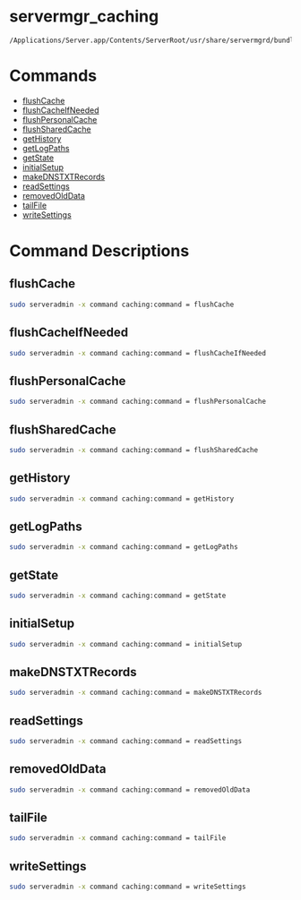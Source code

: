 # servermgr_caching

```console
/Applications/Server.app/Contents/ServerRoot/usr/share/servermgrd/bundles/servermgr_caching.bundle/Contents/MacOS/servermgr_caching
```

# Commands

* [flushCache](https://github.com/erikberglund/servermgr_commands/blob/master/servermgr_caching.md#flushcache)
* [flushCacheIfNeeded](https://github.com/erikberglund/servermgr_commands/blob/master/servermgr_caching.md#flushcacheifneeded)
* [flushPersonalCache](https://github.com/erikberglund/servermgr_commands/blob/master/servermgr_caching.md#flushpersonalcache)
* [flushSharedCache](https://github.com/erikberglund/servermgr_commands/blob/master/servermgr_caching.md#flushsharedcache)
* [getHistory](https://github.com/erikberglund/servermgr_commands/blob/master/servermgr_caching.md#gethistory)
* [getLogPaths](https://github.com/erikberglund/servermgr_commands/blob/master/servermgr_caching.md#getlogpaths)
* [getState](https://github.com/erikberglund/servermgr_commands/blob/master/servermgr_caching.md#getstate)
* [initialSetup](https://github.com/erikberglund/servermgr_commands/blob/master/servermgr_caching.md#initialsetup)
* [makeDNSTXTRecords](https://github.com/erikberglund/servermgr_commands/blob/master/servermgr_caching.md#makednstxtrecords)
* [readSettings](https://github.com/erikberglund/servermgr_commands/blob/master/servermgr_caching.md#readsettings)
* [removedOldData](https://github.com/erikberglund/servermgr_commands/blob/master/servermgr_caching.md#removedolddata)
* [tailFile](https://github.com/erikberglund/servermgr_commands/blob/master/servermgr_caching.md#tailfile)
* [writeSettings](https://github.com/erikberglund/servermgr_commands/blob/master/servermgr_caching.md#writesettings)

# Command Descriptions

## flushCache

```bash
sudo serveradmin -x command caching:command = flushCache
```

## flushCacheIfNeeded

```bash
sudo serveradmin -x command caching:command = flushCacheIfNeeded
```

## flushPersonalCache

```bash
sudo serveradmin -x command caching:command = flushPersonalCache
```

## flushSharedCache

```bash
sudo serveradmin -x command caching:command = flushSharedCache
```

## getHistory

```bash
sudo serveradmin -x command caching:command = getHistory
```

## getLogPaths

```bash
sudo serveradmin -x command caching:command = getLogPaths
```

## getState

```bash
sudo serveradmin -x command caching:command = getState
```

## initialSetup

```bash
sudo serveradmin -x command caching:command = initialSetup
```

## makeDNSTXTRecords

```bash
sudo serveradmin -x command caching:command = makeDNSTXTRecords
```

## readSettings

```bash
sudo serveradmin -x command caching:command = readSettings
```

## removedOldData

```bash
sudo serveradmin -x command caching:command = removedOldData
```

## tailFile

```bash
sudo serveradmin -x command caching:command = tailFile
```

## writeSettings

```bash
sudo serveradmin -x command caching:command = writeSettings
```

